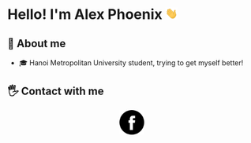 # Hello! I'm Alex Phoenix <img src="https://github.com/hardingadonis/hardingadonis/blob/main/imgs/handwave.gif" width="25">

## 📌 About me
- 🎓 Hanoi Metropolitan University student, trying to get myself better!

## 🖐️ Contact with me

<p align="center">
<a href="https://www.facebook.com/alexphoenix.45/" target="_blank" rel="noopener noreferrer"><img src="https://github.com/hardingadonis/hardingadonis/blob/main/imgs/facebook-icon.png" width="50" /></a>
</p>
